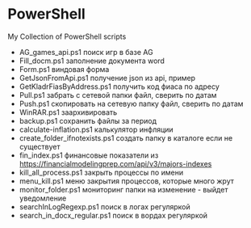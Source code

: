 # PowerShell
My Collection of PowerShell scripts  
 - AG_games_api.ps1 поиск игр в базе AG  
 - Fill_docm.ps1 заполнение документа word  
 - Form.ps1 виндовая форма  
 - GetJsonFromApi.ps1  получение json из api, пример  
 - GetKladrFiasByAddress.ps1  получить код фиаса по адресу  
 - Pull.ps1  забрать с сетевой папки файл, сверить по датам  
 - Push.ps1  скопировать на сетевую папку файл, сверить по датам  
 - WinRAR.ps1 заархивировать  
 - backup.ps1  сохранить файлы за период  
 - calculate-inflation.ps1  калькулятор инфляции
 - create_folder_ifnotexists.ps1  создать папку в каталоге если не существует
 - fin_index.ps1 финансовые показатели из https://financialmodelingprep.com/api/v3/majors-indexes  
 - kill_all_process.ps1  закрыть процессы по имени  
 - menu_kill.ps1  меню закрытия процессов, которые много жрут  
 - monitor_folder.ps1 мониторинг папки на изменение - выйдет уведомление  
 - searchInLogRegexp.ps1  поиск в логах регуляркой  
 - search_in_docx_regular.ps1  поиск в вордах регуляркой  
